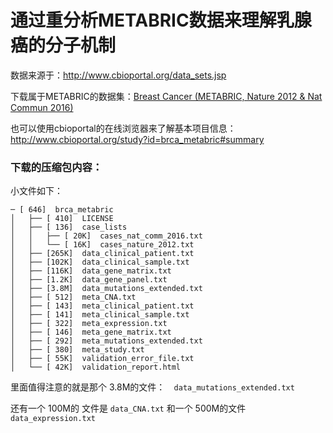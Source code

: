 # 通过重分析METABRIC数据来理解乳腺癌的分子机制

数据来源于：http://www.cbioportal.org/data_sets.jsp 

下载属于METABRIC的数据集：[Breast Cancer (METABRIC, Nature 2012 & Nat Commun 2016)](http://www.cbioportal.org/study?id=brca_metabric#summary) 

也可以使用cbioportal的在线浏览器来了解基本项目信息：http://www.cbioportal.org/study?id=brca_metabric#summary 

### 下载的压缩包内容：

小文件如下：

```
─ [ 646]  brca_metabric
│   ├── [ 410]  LICENSE
│   ├── [ 136]  case_lists
│   │   ├── [ 20K]  cases_nat_comm_2016.txt
│   │   └── [ 16K]  cases_nature_2012.txt
│   ├── [265K]  data_clinical_patient.txt
│   ├── [102K]  data_clinical_sample.txt
│   ├── [116K]  data_gene_matrix.txt
│   ├── [1.2K]  data_gene_panel.txt
│   ├── [3.8M]  data_mutations_extended.txt
│   ├── [ 512]  meta_CNA.txt
│   ├── [ 143]  meta_clinical_patient.txt
│   ├── [ 141]  meta_clinical_sample.txt
│   ├── [ 322]  meta_expression.txt
│   ├── [ 146]  meta_gene_matrix.txt
│   ├── [ 292]  meta_mutations_extended.txt
│   ├── [ 380]  meta_study.txt
│   ├── [ 55K]  validation_error_file.txt
│   └── [ 42K]  validation_report.html
```

里面值得注意的就是那个  3.8M的文件：`  data_mutations_extended.txt`

还有一个 100M的 文件是 `data_CNA.txt` 和一个 500M的文件 `data_expression.txt`

